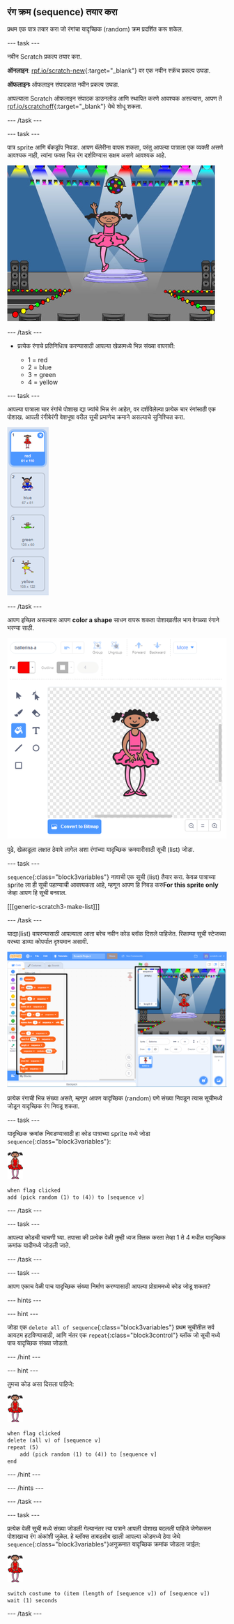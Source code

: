 ## रंग क्रम (sequence) तयार करा

प्रथम एक पात्र तयार करा जो रंगांचा यादृच्छिक (random) क्रम प्रदर्शित करू शकेल.

\--- task \---

नवीन Scratch प्रकल्प तयार करा.

**ऑनलाइन**: [rpf.io/scratch-new](https://rpf.io/scratch-new){:target="_blank"} वर एक नवीन स्क्रॅच प्रकल्प उघडा.

**ऑफलाइनः** ऑफलाइन संपादकात नवीन प्रकल्प उघडा.

आपल्याला Scratch ऑफलाइन संपादक डाउनलोड आणि स्थापित करणे आवश्यक असल्यास, आपण ते [rpf.io/scratchoff](https://rpf.io/scratchoff){:target="_blank"} येथे शोधू शकता.

\--- /task \---

\--- task \---

पात्र sprite आणि बॅकड्रॉप निवडा. आपण बॅलेरीना वापरू शकता, परंतु आपल्या पात्राला एक व्यक्ती असणे आवश्यक नाही, त्यांना फक्त भिन्न रंग दर्शविण्यास सक्षम असणे आवश्यक आहे.

![screenshot](images/colour-sprite.png)

\--- /task \---

+ प्रत्येक रंगाचे प्रतिनिधित्व करण्यासाठी आपल्या खेळामध्ये भिन्न संख्या वापरावी:
    
    + 1 = red
    + 2 = blue
    + 3 = green
    + 4 = yellow

\--- task \---

आपल्या पात्राला चार रंगांचे पोशाख द्या ज्यांचे भिन्न रंग आहेत, वर दर्शविलेल्या प्रत्येक चार रंगांसाठी एक पोशाख. आपली रंगीबेरंगी वेशभूषा वरील सूची प्रमाणेच क्रमाने असल्याचे सुनिश्चित करा.

![screenshot](images/colour-costume.png)

\--- /task \---

आपण इच्छित असल्यास आपण **color a shape** साधन वापरू शकता पोशाखातील भाग वेगळ्या रंगाने भरण्या साठी.

![color-a-shape](images/color-a-shape.png)

पुढे, खेळाडूला लक्षात ठेवावे लागेल अशा रंगांच्या यादृच्छिक क्रमवारीसाठी सूची (list) जोडा.

\--- task \---

`sequence`{:class="block3variables"} नावाची एक सूची (list) तैयार करा. केवळ पात्राच्या sprite ला ही सूची पहाण्याची आवश्यकता आहे, म्हणून आपण हि निवड करु**For this sprite only** जेव्हा आपण हि सूची बनवाल.

[[[generic-scratch3-make-list]]]

\--- /task \---

याद्या(list) वापरण्यासाठी आपल्याला आता बरेच नवीन कोड ब्लॉक दिसले पाहिजेत. रिकाम्या सूची स्टेजच्या वरच्या डाव्या कोपर्यात दृश्यमान असावी.

![screenshot](images/colour-list-blocks-annotated.png)

प्रत्येक रंगाची भिन्न संख्या असते, म्हणून आपण यादृच्छिक (random) पणे संख्या निवडून त्यास सूचीमध्ये जोडून यादृच्छिक रंग निवडू शकता.

\--- task \---

यादृच्छिक क्रमांक निवडण्यासाठी हा कोड पात्राच्या sprite मध्ये जोडा `sequence`{:class="block3variables"}:

![ballerina](images/ballerina.png)

```blocks3
when flag clicked
add (pick random (1) to (4)) to [sequence v]
```

\--- /task \---

\--- task \---

आपल्या कोडची चाचणी घ्या. तपासा की प्रत्येक वेळी तुम्ही ध्वज क्लिक करता तेव्हा 1 ते 4 मधील यादृच्छिक क्रमांक यादीमध्ये जोडली जाते.

\--- /task \---

\--- task \---

आपण एकाच वेळी पाच यादृच्छिक संख्या निर्माण करण्यासाठी आपल्या प्रोग्राममध्ये कोड जोडू शकता?

\--- hints \---

\--- hint \---

जोडा एक `delete all of sequence`{:class="block3variables"} प्रथम सूचीतील सर्व आयटम हटविण्यासाठी, आणि नंतर एक `repeat`{:class="block3control"} ब्लॉक जो सूची मध्ये पाच यादृच्छिक संख्या जोडतो.

\--- /hint \---

\--- hint \---

तुमचा कोड असा दिसला पाहिजे:

![ballerina](images/ballerina.png)

```blocks3
when flag clicked
delete (all v) of [sequence v]
repeat (5)
    add (pick random (1) to (4)) to [sequence v]
end
```

\--- /hint \---

\--- /hints \---

\--- /task \---

\--- task \---

प्रत्येक वेळी सूची मध्ये संख्या जोडली गेल्यानंतर त्या पत्राने आपली पोशाख बदलली पाहिजे जेणेकरून पोशाखाचा रंग अंकांशी जुळेल. हे ब्लॉक्स ताबडतोब खाली आपल्या कोडमध्ये ठेवा जेथे `sequence`{:class="block3variables"}अनुक्रमात यादृच्छिक क्रमांक जोडला जाईल:

![ballerina](images/ballerina.png)

```blocks3
switch costume to (item (length of [sequence v]) of [sequence v])
wait (1) seconds
```

\--- /task \---